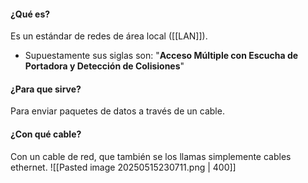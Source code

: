 #### ¿Qué es?
Es un estándar de redes de área local ([[LAN]]).
- Supuestamente sus siglas son: "**Acceso Múltiple con Escucha de Portadora y Detección de Colisiones**"
#### ¿Para que sirve?
Para enviar paquetes de datos a través de un cable.

#### ¿Con qué cable?
Con un cable de red, que también se los llamas simplemente cables ethernet.
![[Pasted image 20250515230711.png | 400]]

